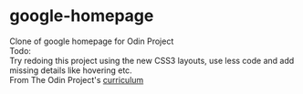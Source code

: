 # google-homepage
Clone of google homepage for Odin Project
<br/>
Todo:
<br/>
Try redoing this project using the new CSS3 layouts, use less code and add missing details like hovering etc.
<br/>
From The Odin Project's [curriculum](http://www.theodinproject.com/courses/web-development-101/lessons/html-css)
